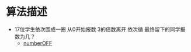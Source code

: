 # 算法描述

* 17位学生依次围成一圈
  从0开始报数
    3的倍数离开
      依次循
        最终留下的同学报数为几？
  * [numberOFF](https://github.com/GXTAO/Algorithm/edit/master/numberOFF/test.cpp)
         
